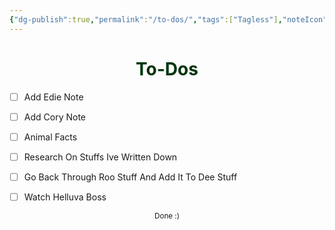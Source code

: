 ```yaml
---
{"dg-publish":true,"permalink":"/to-dos/","tags":["Tagless"],"noteIcon":""}
---
```


# <center><span style="color:#00340C">To-Dos</span></center>


- [ ] Add Edie Note
- [ ] Add Cory Note
- [ ] Animal Facts
- [ ] Research On Stuffs Ive Written Down
- [ ] Go Back Through Roo Stuff And Add It To Dee Stuff
- [ ] Watch Helluva Boss









<center><sub>Done :)</sub></center>


<script src="https://utteranc.es/client.js"
        repo="WonderingGodling/My-Mind-Space"
        issue-term="title"
        theme="preferred-color-scheme"
        crossorigin="anonymous"
        async>
</script>